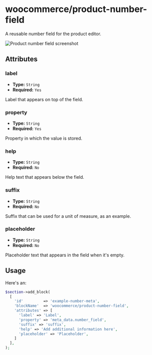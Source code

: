 # woocommerce/product-number-field

A reusable number field for the product editor.

![Product number field screenshot](https://woocommerce.files.wordpress.com/2023/10/woocommerceproduct-number-field.png)

## Attributes

### label

- **Type:** `String`
- **Required:** `Yes`

Label that appears on top of the field.

### property

- **Type:** `String`
- **Required:** `Yes`

Property in which the value is stored.


### help

- **Type:** `String`
- **Required:** `No`

Help text that appears below the field.

### suffix

- **Type:** `String`
- **Required:** `No`

Suffix that can be used for a unit of measure, as an example.


### placeholder

- **Type:** `String`
- **Required:** `No`

Placeholder text that appears in the field when it's empty.

## Usage

Here's an:

```php
$section->add_block(
  [
    'id'         => 'example-number-meta',
    'blockName'  => 'woocommerce/product-number-field',
    'attributes' => [
      'label' => 'Label',
      'property' => 'meta_data.number_field',
      'suffix' => 'suffix',
      'help' => 'Add additional information here',
      'placeholder' => 'Placeholder',
    ]
  ],
);
```

